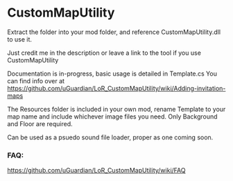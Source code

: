 # CustomMapUtility

Extract the folder into your mod folder, and reference CustomMapUtility.dll to use it.

Just credit me in the description or leave a link to the tool if you use CustomMapUtility

Documentation is in-progress, basic usage is detailed in Template.cs
You can find info over at https://github.com/uGuardian/LoR_CustomMapUtility/wiki/Adding-invitation-maps

The Resources folder is included in your own mod, rename Template to your map name and include whichever image files you need. Only Background and Floor are required.

Can be used as a psuedo sound file loader, proper as one coming soon.

### FAQ:

<https://github.com/uGuardian/LoR_CustomMapUtility/wiki/FAQ>
